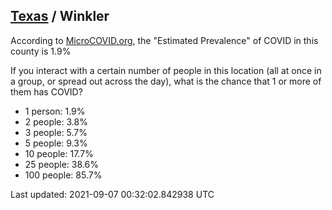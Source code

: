 
## [Texas](/united-states/texas) / Winkler

According to [MicroCOVID.org](http://microcovid.org),
the "Estimated Prevalence" of COVID in this county is 1.9%

If you interact with a certain number of people in this location
(all at once in a group, or spread out across the day), what is the chance that
1 or more of them has COVID?

- 1 person: 1.9%
- 2 people: 3.8%
- 3 people: 5.7%
- 5 people: 9.3%
- 10 people: 17.7%
- 25 people: 38.6%
- 100 people: 85.7%

Last updated: 2021-09-07 00:32:02.842938 UTC
